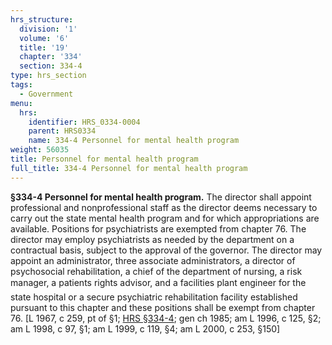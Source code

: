 ```yaml
---
hrs_structure:
  division: '1'
  volume: '6'
  title: '19'
  chapter: '334'
  section: 334-4
type: hrs_section
tags:
  - Government
menu:
  hrs:
    identifier: HRS_0334-0004
    parent: HRS0334
    name: 334-4 Personnel for mental health program
weight: 56035
title: Personnel for mental health program
full_title: 334-4 Personnel for mental health program
---
```

**§334-4 Personnel for mental health program.** The director shall appoint professional and nonprofessional staff as the director deems necessary to carry out the state mental health program and for which appropriations are available. Positions for psychiatrists are exempted from chapter 76\. The director may employ psychiatrists as needed by the department on a contractual basis, subject to the approval of the governor. The director may appoint an administrator, three associate administrators, a director of psychosocial rehabilitation, a chief of the department of nursing, a risk manager, a patients rights advisor, and a facilities plant engineer for the state hospital or a secure psychiatric rehabilitation facility established pursuant to this chapter and these positions shall be exempt from chapter 76\. [L 1967, c 259, pt of §1; [HRS §334-4](/title-19/chapter-334/section-334-4/); gen ch 1985; am L 1996, c 125, §2; am L 1998, c 97, §1; am L 1999, c 119, §4; am L 2000, c 253, §150]